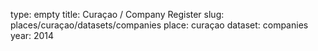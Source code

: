 type: empty
title: Curaçao / Company Register
slug: places/curaçao/datasets/companies
place: curaçao
dataset: companies
year: 2014
